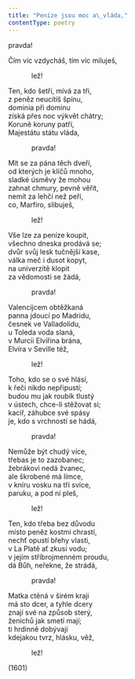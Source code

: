 ```yaml
---
title: "Peníze jsou moc a\_vláda,"
contentType: poetry
---
```


<section>

pravda!

Čím víc vzdycháš, tím víc miluješ,

            lež!

Ten, kdo šetří, mívá za tři,  
z peněz neucítíš špínu,  
dominia při dominu  
získá přes noc výkvět chátry;  
Koruně koruny patří,  
Majestátu státu vláda,

            pravda!

Mít se za pána těch dveří,  
od kterých je klíčů mnoho,  
sladké úsměvy že mohou  
zahnat chmury, pevně věřit,  
nemít za lehčí než peří,  
co, Marfiro, slibuješ,

            lež!

Vše lze za peníze koupit,  
všechno dneska prodává se;  
dvůr svůj lesk tučnější kase,  
válka meč i dusot kopyt,  
na univerzitě klopit  
za vědomosti se žádá,

            pravda!

Valencijcem obtěžkaná  
panna jdoucí po Madridu,  
česnek ve Valladolidu,  
u Toleda voda slaná,  
v Murcii Elvířina brána,  
Elvíra v Seville též,

            lež!

Toho, kdo se o své hlásí,  
k řeči nikdo nepřipustí;  
budou mu jak roubík tlustý  
v ústech, chce-li stěžovat si;  
kacíř, záhubce své spásy  
je, kdo s vrchností se hádá,

            pravda!

Nemůže být chudý více,  
třebas je to zazobanec;  
žebrákovi nedá žvanec,  
ale škrobené má límce,  
v kníru vosku na tři svíce,  
paruku, a pod ní pleš,

            lež!

Ten, kdo třeba bez důvodu  
místo peněz kostmi chrastí,  
nechť opustí břehy vlasti,  
v La Platě ať zkusí vodu;  
v jejím stříbrojmenném proudu,  
dá Bůh, neřekne, že strádá,

            pravda!

Matka ctěná v širém kraji  
má sto dcer, a tyhle dcery  
znají své na způsob sterý,  
ženichů jak smetí mají;  
ti hrdinně dobývají  
kdejakou tvrz, hlásku, věž,

            lež!

(1601)

</section>
